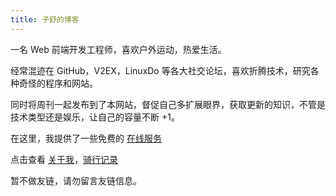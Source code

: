 ```yaml
---
title: 子舒的博客
---
```


一名 Web 前端开发工程师，喜欢户外运动，热爱生活。

经常混迹在 GitHub，V2EX，LinuxDo 等各大社交论坛，喜欢折腾技术，研究各种奇怪的程序和网站。

同时将周刊一起发布到了本网站，督促自己多扩展眼界，获取更新的知识，不管是技术类型还是娱乐，让自己的容量不断 +1。

在这里，我提供了一些免费的 [在线服务](/serve/)

点击查看 [关于我](/about/)，[骑行记录](/riding/)

暂不做友链，请勿留言友链信息。
